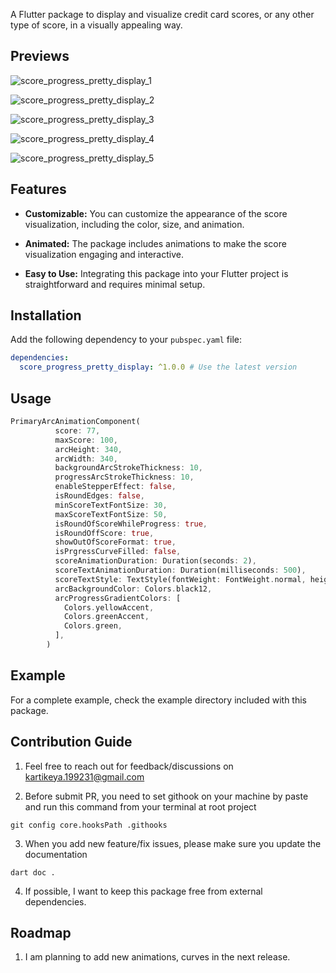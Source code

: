 <!--
This README describes the package. If you publish this package to pub.dev,
this README's contents appear on the landing page for your package.

For information about how to write a good package README, see the guide for
[writing package pages](https://dart.dev/guides/libraries/writing-package-pages).

For general information about developing packages, see the Dart guide for
[creating packages](https://dart.dev/guides/libraries/create-library-packages)
and the Flutter guide for
[developing packages and plugins](https://flutter.dev/developing-packages).
-->

A Flutter package to display and visualize credit card scores, or any other type of score, in a visually appealing way.

## Previews

![score_progress_pretty_display_1](https://github.com/kartikeyaa-k/score-progress-pretty-display-package/assets/67781046/c1f44337-3c24-4c49-beda-81b5dbd54ec7)

![score_progress_pretty_display_2](https://github.com/kartikeyaa-k/score-progress-pretty-display-package/assets/67781046/b2eaba62-e3f2-41ad-8f0d-31c3b176d767)

![score_progress_pretty_display_3](https://github.com/kartikeyaa-k/score-progress-pretty-display-package/assets/67781046/4a55a672-fc0a-4adf-a91a-ce3eb7308de0)

![score_progress_pretty_display_4](https://github.com/kartikeyaa-k/score-progress-pretty-display-package/assets/67781046/e889a5e9-e56a-418b-bab3-9003a4b95300)

![score_progress_pretty_display_5](https://github.com/kartikeyaa-k/score-progress-pretty-display-package/assets/67781046/511a957c-353d-48c2-9cb1-353a0d917801)



## Features

- **Customizable:** You can customize the appearance of the score visualization, including the color, size, and animation.

- **Animated:** The package includes animations to make the score visualization engaging and interactive.

- **Easy to Use:** Integrating this package into your Flutter project is straightforward and requires minimal setup.

## Installation

Add the following dependency to your `pubspec.yaml` file:

```yaml
dependencies:
  score_progress_pretty_display: ^1.0.0 # Use the latest version
```

## Usage


```dart
PrimaryArcAnimationComponent(
          score: 77,
          maxScore: 100,
          arcHeight: 340,
          arcWidth: 340,
          backgroundArcStrokeThickness: 10,
          progressArcStrokeThickness: 10,
          enableStepperEffect: false,
          isRoundEdges: false,
          minScoreTextFontSize: 30,
          maxScoreTextFontSize: 50,
          isRoundOfScoreWhileProgress: true,
          isRoundOffScore: true,
          showOutOfScoreFormat: true,
          isPrgressCurveFilled: false,
          scoreAnimationDuration: Duration(seconds: 2),
          scoreTextAnimationDuration: Duration(milliseconds: 500),
          scoreTextStyle: TextStyle(fontWeight: FontWeight.normal, height: 1),
          arcBackgroundColor: Colors.black12,
          arcProgressGradientColors: [
            Colors.yellowAccent,
            Colors.greenAccent,
            Colors.green,
          ],
        )
```

## Example 

For a complete example, check the example directory included with this package.

## Contribution Guide

1. Feel free to reach out for feedback/discussions on kartikeya.199231@gmail.com

2. Before submit PR, you need to set githook on your machine by paste and run this command from your terminal at root project 
```
git config core.hooksPath .githooks
```

3. When you add new feature/fix issues, please make sure you update the documentation
```
dart doc .
```
4. If possible, I want to keep this package free from external dependencies.

## Roadmap 

1. I am planning to add new animations, curves in the next release.
